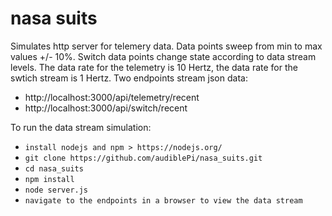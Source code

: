 # nasa suits

Simulates http server for telemery data. Data points sweep from min to max values +/- 10%. Switch data points change state according to data stream levels. The data rate for the telemetry is 10 Hertz, the data rate for the swtich stream is 1 Hertz. Two endpoints stream json data:
- http://localhost:3000/api/telemetry/recent
- http://localhost:3000/api/switch/recent

To run the data stream simulation:
- `install nodejs and npm > https://nodejs.org/`
- `git clone https://github.com/audiblePi/nasa_suits.git`
- `cd nasa_suits`
- `npm install`
- `node server.js`
- `navigate to the endpoints in a browser to view the data stream`
